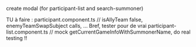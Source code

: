 
create modal (for participant-list and search-summoner)

TU à faire : 
    participant.component.ts            // isAllyTeam false, enemyTeamSwapSubject calls, ... Bref, tester pour de vrai
    participant-list.component.ts       // mock getCurrentGameInfoWithSummonerName, do real testing !!

